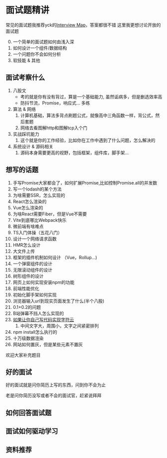 # 面试题精讲

常见的面试题我推荐yck的[Interview Map](https://yuchengkai.cn/docs/frontend/)，答案都很不错
这里我更想讨论开放的面试题

0. 一个简单的面试题如何由浅入深
1. 如何设计一个组件/数据结构
2. 一个问题你不会如何分析
3. 软技能 & 其他

## 面试考察什么
1. 八股文
   - 考的就是你有没有背过，算是一个基础能力, 虽然诟病多，但是删选效率高
   - 防抖节流，Promise，响应式... 多练
2. 算法 & 网络
   1. 计算机基础，算法多背点刷题公式，就像高中三角函数一样，背公式，然后套题
   2. 网络去看图解http和图解tcp入个门
3. 实战踩坑能力
   1. 这个就是你的工作经验，比如你在工作中遇到了什么问题，怎么解决的
4. 系统设计 & 源码相关
   1. 源码本身需要更高的视野，包括框架，组件库，脚手架...


## 想写的话题
1. 手写Promise大家都会了，如何扩展Promise,比如控制Promise.all的并发数
2. 写一个lodash的某个方法
3. 为啥需要SSR，怎么实现的
4. React怎么渲染的
5. Vue怎么渲染的
6. 为啥React需要Fiber，但是Vue不需要
7. Vite到底哪比Webpack快乐
8. 微前端有啥难点
9. TS入门体操（五花八门）
10. 设计一个网络请求函数
11. HMR怎么设计
12. 大文件上传
13. 框架的插件机制如何设计 （Vue，Rollup...)
14. 一个弹窗组件的设计
15. 无限滚动组件的设计
16. 树形组件的设计
17. 网页上如何实现安装npm的功能
18. 前端性能优化
19. 初始化脚手架如何实现
20. 浏览器输入url到现实页面发生了什么(半个八股)
21. 0.1+0.2的问题
22. B站弹幕不挡人怎么实现的
23. [如果让你自己写代码实现字符云](https://weibo.com/1615383502/MgwezDUvY?pagetype=homefeed)
    1.  中间文字大，周围小，文字之间紧密排列
24. npm install怎么执行的
25. 十万级数据渲染
26. 网站如何置灰，但是某些元素不置灰

欢迎大家补充题目

## 好的面试
好的面试就是问你简历上写的东西，问到你不会为止

老是问你简历没写或者不会的面试官，赶紧说拜拜
## 如何回答面试题

## 面试如何驱动学习

## 资料推荐